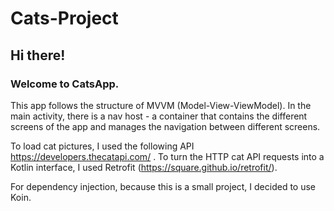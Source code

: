 # Cats-Project

## Hi there!

### Welcome to CatsApp.

This app follows the structure of MVVM (Model-View-ViewModel).
In the main activity, there is a nav host - a container that contains the different screens of the app and manages the navigation between different screens.

To load cat pictures, I used the following API https://developers.thecatapi.com/ .
To turn the HTTP cat API requests into a Kotlin interface, I used Retrofit (https://square.github.io/retrofit/).

For dependency injection, because this is a small project, I decided to use Koin. 